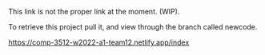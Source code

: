 
This link is not the proper link at the moment. (WIP).

To retrieve this project pull it, and view through the branch called newcode.

https://comp-3512-w2022-a1-team12.netlify.app/index

